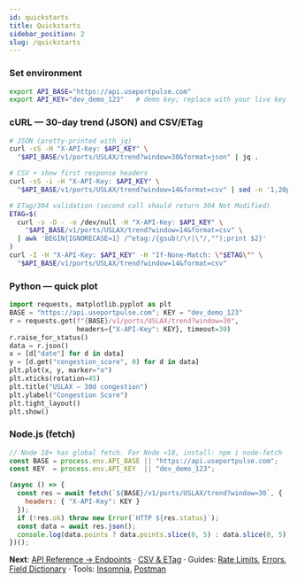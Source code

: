 ```yaml
---
id: quickstarts
title: Quickstarts
sidebar_position: 2
slug: /quickstarts
---
```


### Set environment
~~~bash
export API_BASE="https://api.useportpulse.com"
export API_KEY="dev_demo_123"   # demo key; replace with your live key in production
~~~

### cURL — 30-day trend (JSON) and CSV/ETag
~~~bash
# JSON (pretty-printed with jq)
curl -sS -H "X-API-Key: $API_KEY" \
  "$API_BASE/v1/ports/USLAX/trend?window=30&format=json" | jq .

# CSV + show first response headers
curl -sS -i -H "X-API-Key: $API_KEY" \
  "$API_BASE/v1/ports/USLAX/trend?window=14&format=csv" | sed -n '1,20p'

# ETag/304 validation (second call should return 304 Not Modified)
ETAG=$(
  curl -s -D - -o /dev/null -H "X-API-Key: $API_KEY" \
    "$API_BASE/v1/ports/USLAX/trend?window=14&format=csv" \
  | awk 'BEGIN{IGNORECASE=1} /^etag:/{gsub(/\r|\"/,"");print $2}'
)
curl -I -H "X-API-Key: $API_KEY" -H "If-None-Match: \"$ETAG\"" \
  "$API_BASE/v1/ports/USLAX/trend?window=14&format=csv"
~~~

### Python — quick plot
~~~python
import requests, matplotlib.pyplot as plt
BASE = "https://api.useportpulse.com"; KEY = "dev_demo_123"
r = requests.get(f"{BASE}/v1/ports/USLAX/trend?window=30",
                 headers={"X-API-Key": KEY}, timeout=30)
r.raise_for_status()
data = r.json()
x = [d["date"] for d in data]
y = [d.get("congestion_score", 0) for d in data]
plt.plot(x, y, marker="o")
plt.xticks(rotation=45)
plt.title("USLAX — 30d congestion")
plt.ylabel("Congestion Score")
plt.tight_layout()
plt.show()
~~~

### Node.js (fetch)
~~~js
// Node 18+ has global fetch. For Node <18, install: npm i node-fetch
const BASE = process.env.API_BASE || "https://api.useportpulse.com";
const KEY  = process.env.API_KEY  || "dev_demo_123";

(async () => {
  const res = await fetch(`${BASE}/v1/ports/USLAX/trend?window=30`, {
    headers: { "X-API-Key": KEY }
  });
  if (!res.ok) throw new Error(`HTTP ${res.status}`);
  const data = await res.json();
  console.log(data.points ? data.points.slice(0, 5) : data.slice(0, 5));
})();
~~~

**Next**: [API Reference → Endpoints](/docs/api-reference-endpoints) ·
[CSV &amp; ETag](/docs/csv-etag) ·
Guides: [Rate Limits](/docs/guides-rate-limits), [Errors](/docs/guides-errors), [Field Dictionary](/docs/guides-field-dictionary) ·
Tools: [Insomnia](/docs/insomnia), [Postman](/docs/postman)
